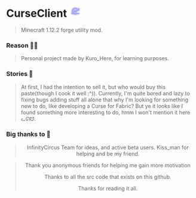 # CurseClient <img src="https://github.com/KuroHere/CurseClient-1.12.2/blob/master/src/main/resources/assets/minecraft/textures/icons/icon32x.png">
>Minecraft 1.12.2 forge utility mod.

### Reason 💁‍♂️
>Personal project made by Kuro_Here, for learning purposes.

### Stories 💅

>At first, I had the intention to sell it, but who would buy this paste(though I cook it well :^)). 
Currently, I'm quite bored and lazy to fixing bugs adding stuff all alone that why I'm looking for 
something new to do, like developing a Curse for Fabric? But ye it looks like I found something more interesting to do, hmm I won't mention it here ᓚᘏᗢ.

### Big thanks to 🙏
<div align="center">

> InfinityCircus Team for ideas, and active beta users.
> Kiss_man for helping and be my friend.          

> Thank you anonymous friends for helping me gain more motivation
> 
> Thanks to all the src code that exists on this github.
> 
> Thanks for reading it all.
    
</div>
